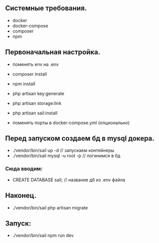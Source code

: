 ## Системные требования.
- docker
- docker-compose
- composer
- npm

## Первоначальная настройка.
- поменять env на .env

- composer install
- npm install
- php artisan key:generate
- php artisan storage:link
- php artisan sail:install
- поменять порты в docker-compose.yml (опционально)

## Перед запуском создаем бд в mysql докера.
- ./vendor/bin/sail up -d // запускаем контейнеры
- ./vendor/bin/sail mysql -u root -p // логинимся в бд
###  Сюда вводим:
- CREATE DATABASE sail; // название дб из .env файла

## Наконец.
- ./vendor/bin/sail php artisan migrate

## Запуск:
- ./vendor/bin/sail npm run dev

